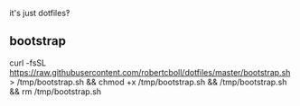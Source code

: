 it's just dotfiles‽

## bootstrap
curl -fsSL https://raw.githubusercontent.com/robertcboll/dotfiles/master/bootstrap.sh > /tmp/bootstrap.sh && chmod +x /tmp/bootstrap.sh && /tmp/bootstrap.sh && rm /tmp/bootstrap.sh
